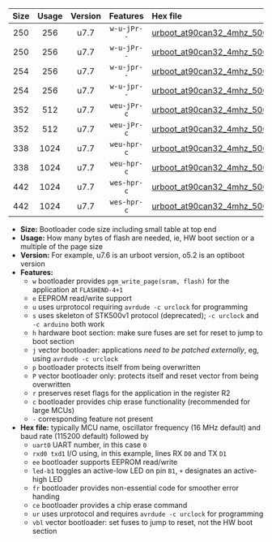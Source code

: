 |Size|Usage|Version|Features|Hex file|
|:-:|:-:|:-:|:-:|:--|
|250|256|u7.7|`w-u-jPr--`|[urboot_at90can32_4mhz_500000bps_uart0_rxe0_txe1_led+b5_ur_vbl.hex](https://raw.githubusercontent.com/stefanrueger/urboot.hex/main/cores/megacore/at90can32/fcpu_4mhz/500000_bps/urboot_at90can32_4mhz_500000bps_uart0_rxe0_txe1_led+b5_ur_vbl.hex)|
|250|256|u7.7|`w-u-jPr--`|[urboot_at90can32_4mhz_500000bps_uart1_rxd2_txd3_led+b5_ur_vbl.hex](https://raw.githubusercontent.com/stefanrueger/urboot.hex/main/cores/megacore/at90can32/fcpu_4mhz/500000_bps/urboot_at90can32_4mhz_500000bps_uart1_rxd2_txd3_led+b5_ur_vbl.hex)|
|254|256|u7.7|`w-u-jpr--`|[urboot_at90can32_4mhz_500000bps_uart0_rxe0_txe1_led+b5_fr_ur_vbl.hex](https://raw.githubusercontent.com/stefanrueger/urboot.hex/main/cores/megacore/at90can32/fcpu_4mhz/500000_bps/urboot_at90can32_4mhz_500000bps_uart0_rxe0_txe1_led+b5_fr_ur_vbl.hex)|
|254|256|u7.7|`w-u-jpr--`|[urboot_at90can32_4mhz_500000bps_uart1_rxd2_txd3_led+b5_fr_ur_vbl.hex](https://raw.githubusercontent.com/stefanrueger/urboot.hex/main/cores/megacore/at90can32/fcpu_4mhz/500000_bps/urboot_at90can32_4mhz_500000bps_uart1_rxd2_txd3_led+b5_fr_ur_vbl.hex)|
|352|512|u7.7|`weu-jPr-c`|[urboot_at90can32_4mhz_500000bps_uart0_rxe0_txe1_ee_led+b5_fr_ce_ur_vbl.hex](https://raw.githubusercontent.com/stefanrueger/urboot.hex/main/cores/megacore/at90can32/fcpu_4mhz/500000_bps/urboot_at90can32_4mhz_500000bps_uart0_rxe0_txe1_ee_led+b5_fr_ce_ur_vbl.hex)|
|352|512|u7.7|`weu-jPr-c`|[urboot_at90can32_4mhz_500000bps_uart1_rxd2_txd3_ee_led+b5_fr_ce_ur_vbl.hex](https://raw.githubusercontent.com/stefanrueger/urboot.hex/main/cores/megacore/at90can32/fcpu_4mhz/500000_bps/urboot_at90can32_4mhz_500000bps_uart1_rxd2_txd3_ee_led+b5_fr_ce_ur_vbl.hex)|
|338|1024|u7.7|`weu-hpr-c`|[urboot_at90can32_4mhz_500000bps_uart0_rxe0_txe1_ee_led+b5_fr_ce_ur.hex](https://raw.githubusercontent.com/stefanrueger/urboot.hex/main/cores/megacore/at90can32/fcpu_4mhz/500000_bps/urboot_at90can32_4mhz_500000bps_uart0_rxe0_txe1_ee_led+b5_fr_ce_ur.hex)|
|338|1024|u7.7|`weu-hpr-c`|[urboot_at90can32_4mhz_500000bps_uart1_rxd2_txd3_ee_led+b5_fr_ce_ur.hex](https://raw.githubusercontent.com/stefanrueger/urboot.hex/main/cores/megacore/at90can32/fcpu_4mhz/500000_bps/urboot_at90can32_4mhz_500000bps_uart1_rxd2_txd3_ee_led+b5_fr_ce_ur.hex)|
|442|1024|u7.7|`wes-hpr-c`|[urboot_at90can32_4mhz_500000bps_uart0_rxe0_txe1_ee_led+b5_fr_ce.hex](https://raw.githubusercontent.com/stefanrueger/urboot.hex/main/cores/megacore/at90can32/fcpu_4mhz/500000_bps/urboot_at90can32_4mhz_500000bps_uart0_rxe0_txe1_ee_led+b5_fr_ce.hex)|
|442|1024|u7.7|`wes-hpr-c`|[urboot_at90can32_4mhz_500000bps_uart1_rxd2_txd3_ee_led+b5_fr_ce.hex](https://raw.githubusercontent.com/stefanrueger/urboot.hex/main/cores/megacore/at90can32/fcpu_4mhz/500000_bps/urboot_at90can32_4mhz_500000bps_uart1_rxd2_txd3_ee_led+b5_fr_ce.hex)|

- **Size:** Bootloader code size including small table at top end
- **Usage:** How many bytes of flash are needed, ie, HW boot section or a multiple of the page size
- **Version:** For example, u7.6 is an urboot version, o5.2 is an optiboot version
- **Features:**
  + `w` bootloader provides `pgm_write_page(sram, flash)` for the application at `FLASHEND-4+1`
  + `e` EEPROM read/write support
  + `u` uses urprotocol requiring `avrdude -c urclock` for programming
  + `s` uses skeleton of STK500v1 protocol (deprecated); `-c urclock` and `-c arduino` both work
  + `h` hardware boot section: make sure fuses are set for reset to jump to boot section
  + `j` vector bootloader: applications *need to be patched externally*, eg, using `avrdude -c urclock`
  + `p` bootloader protects itself from being overwritten
  + `P` vector bootloader only: protects itself and reset vector from being overwritten
  + `r` preserves reset flags for the application in the register R2
  + `c` bootloader provides chip erase functionality (recommended for large MCUs)
  + `-` corresponding feature not present
- **Hex file:** typically MCU name, oscillator frequency (16 MHz default) and baud rate (115200 default) followed by
  + `uart0` UART number, in this case `0`
  + `rxd0 txd1` I/O using, in this example, lines RX `D0` and TX `D1`
  + `ee` bootloader supports EEPROM read/write
  + `led-b1` toggles an active-low LED on pin `B1`, `+` designates an active-high LED
  + `fr` bootloader provides non-essential code for smoother error handing
  + `ce` bootloader provides a chip erase command
  + `ur` uses urprotocol and requires `avrdude -c urclock` for programming
  + `vbl` vector bootloader: set fuses to jump to reset, not the HW boot section
